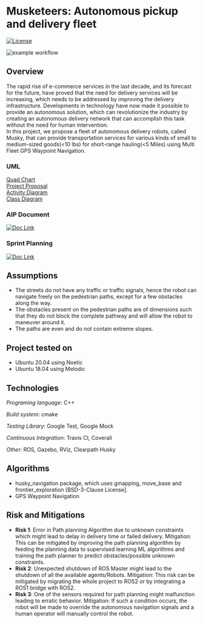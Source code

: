 # Musketeers: Autonomous pickup and delivery fleet

[![License](https://img.shields.io/badge/License-Apache_2.0-blue.svg)](https://opensource.org/licenses/Apache-2.0)

![example workflow](https://github.com/sumedhreddy90/MusketeersDeliveryFramework/actions/workflows/muskyCI.yml/badge.svg)


## Overview
The rapid rise of e-commerce services in the last decade, and its forecast for the future, have proved that the need for delivery services will be increasing, which needs to be addressed by improving the delivery infrastructure. Developments in technology have now made it possible to provide an autonomous solution, which can revolutionize the industry by
creating an autonomous delivery network that can accomplish
this task without the need for human intervention. \
In this project, we propose a fleet of autonomous delivery
robots, called Musky, that can provide transportation services
for various kinds of small to medium-sized goods(<10 lbs)
for short-range hauling(<5 Miles) using Multi Fleet GPS Waypoint Navigation.

### UML
[Quad Chart](https://drive.google.com/file/d/112d7ZOfGakJW6sQtDZE99uixeMIY7aPG/view?usp=sharing) \
[Project Proposal](https://drive.google.com/file/d/1M1FodIeb_yLv4JwdbofX3ztwyTm6bGPM/view?usp=sharing) \
[Activity Diagram](https://drive.google.com/file/d/1Tu6yAAuHe9edw5sUqZ6b6rdyhWe9690b/view?usp=sharing) \
[Class Diagram](https://drive.google.com/file/d/1F0wCk2moPsRFCpEKdf5eaZrsnagD0Mt8/view?usp=sharing)


### AIP Document 
[![Doc Link](https://img.shields.io/badge/Doc-link-blue)](https://docs.google.com/spreadsheets/d/1ULTNvGetic1YF69uuCX7t-CtU-yicrW0z6M5p8Y3zxk/edit?usp=sharing)

### Sprint Planning 
[![Doc Link](https://img.shields.io/badge/Doc-link-blue)](https://docs.google.com/document/d/1PARTqCdQkq0k0sgHWpRNl_M1ng2w7DdYFu71zwEIHzk/edit?usp=sharing)


## Assumptions
* The streets do not have any
traffic or traffic signals, hence the robot can navigate freely
on the pedestrian paths, except for a few obstacles along the
way.
* The obstacles present on the
pedestrian paths are of dimensions such that they do not block
the complete pathway and will allow the robot to maneuver
around it.
* The paths are even and do
not contain extreme slopes.

## Project tested on

* Ubuntu 20.04 using Noetic 
* Ubuntu 18.04 using Melodic

## Technologies
*Programing language*: C++

*Build system*: cmake

*Testing Library*: Google Test, Google Mock

*Continuous Integration*: Travis CI, Coverall

*Other*: ROS, Gazebo, RViz, Clearpath Husky

## Algorithms

- husky_navigation package, which uses gmapping, move_base and frontier_exploration [BSD-3-Clause License].
- GPS Waypoint Navigation

## Risk and Mitigations

- **Risk 1**: Error in Path planning Algorithm due to unknown
constraints which might lead to delay in delivery time or failed delivery.
Mitigation: This can be mitigated by improving the path
planning algorithm by feeding the planning data to supervised
learning ML algorithms and training the path planner to predict
obstacles/possible unknown constraints.
- **Risk 2**: Unexpected shutdown of ROS Master might lead to
the shutdown of all the available agents/Robots.
Mitigation: This risk can be mitigated by migrating the whole
project to ROS2 or by integrating a ROS1 bridge with ROS2.
- **Risk 3**: One of the sensors required for path planning might
malfunction leading to erratic behavior.
Mitigation: If such a condition occurs, the robot will be made
to override the autonomous navigation signals and a human
operator will manually control the robot.
